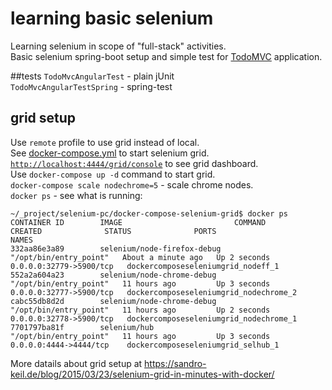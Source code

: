 # learning basic selenium
Learning selenium in scope of "full-stack" activities.  
Basic selenium spring-boot setup and simple test for [TodoMVC](http://todomvc.com/examples/angularjs/) application.

##tests
`TodoMvcAngularTest` - plain jUnit  
`TodoMvcAngularTestSpring` - spring-test

## grid setup
Use `remote` profile to use grid instead of local.   
See [docker-compose.yml](https://github.com/golonzovsky/selenium/blob/master/docker-compose-selenium-grid/docker-compose.yml) to start selenium grid.  
[`http://localhost:4444/grid/console`](http://localhost:4444/grid/console) to see grid dashboard.   
Use `docker-compose up -d` command to start grid.  
`docker-compose scale nodechrome=5` - scale chrome nodes.  
`docker ps` - see what is running:
```
~/_project/selenium-pc/docker-compose-selenium-grid$ docker ps
CONTAINER ID        IMAGE                         COMMAND                  CREATED              STATUS              PORTS                     NAMES
332aa86e3a89        selenium/node-firefox-debug   "/opt/bin/entry_point"   About a minute ago   Up 2 seconds        0.0.0.0:32779->5900/tcp   dockercomposeseleniumgrid_nodeff_1
552a2a604a23        selenium/node-chrome-debug    "/opt/bin/entry_point"   11 hours ago         Up 3 seconds        0.0.0.0:32777->5900/tcp   dockercomposeseleniumgrid_nodechrome_2
cabc55db8d2d        selenium/node-chrome-debug    "/opt/bin/entry_point"   11 hours ago         Up 2 seconds        0.0.0.0:32778->5900/tcp   dockercomposeseleniumgrid_nodechrome_1
7701797ba81f        selenium/hub                  "/opt/bin/entry_point"   11 hours ago         Up 3 seconds        0.0.0.0:4444->4444/tcp    dockercomposeseleniumgrid_selhub_1
```

More datails about grid setup at https://sandro-keil.de/blog/2015/03/23/selenium-grid-in-minutes-with-docker/

